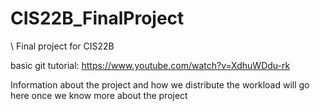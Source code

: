 # CIS22B_FinalProject
\ Final project for CIS22B

basic git tutorial: https://www.youtube.com/watch?v=XdhuWDdu-rk

Information about the project and how we distribute the workload will go here once we know more about the project
